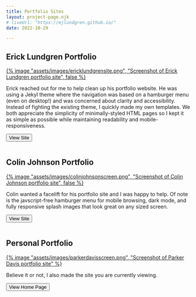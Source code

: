 ```yaml
---
title: Portfolio Sites
layout: project-page.njk
# liveUrl: "https://ejlundgren.github.io/"
date: 2022-10-29

---
```

<div class="reading-width">

<!-- <hr style="visibility:hidden"> -->

<h2 id="erick">Erick Lundgren Portfolio</h2>

<a href="https://ejlundgren.github.io/">
{% image "assets/images/ericklundgrensite.png", "Screenshot of Erick Lundgren portfolio site", false %}
</a>

Erick reached out for me to help clean up his portfolio website. He was using a Jekyl theme where the navigation was based on a hamburger menu (even on desktop!) and was concerned about clarity and accessibility. Instead of fighting the existing theme, I quickly made my own templates. We both appreciate the simplicity of minimally-styled HTML pages so I kept it as simple as possible while maintaining readability and mobile-responsiveness.

<a href="https://ejlundgren.github.io/"><button>View Site</button></a>

<hr style="visibility:hidden">

<h2 id="colin">Colin Johnson Portfolio</h2>
<a href="https://colinjohnson.page/" id="colin">
{% image "assets/images/colinjohnsonscreen.png", "Screenshot of Colin Johnson portfolio site", false %}
</a>

Colin wanted a facelift for his portfolio site and I was happy to help. Of note is the javscript-free hamburger menu for mobile browsing, dark mode, and fully responsive splash images that look great on any sized screen.

<a href="https://colinjohnson.page/"><button>View Site</button></a>


<hr style="visibility: hidden">

<h2 id="parker">Personal Portfolio</h2>
<a href="https://parkerdavis.dev">
{% image "assets/images/parkerdavisscreen.png", "Screenshot of Parker Davis portfolio site" %}
</a>

Believe it or not, I also made the site you are currently viewing.

<a href="https://parkerdavis.dev"><button>View Home Page</button></a>

</div>
